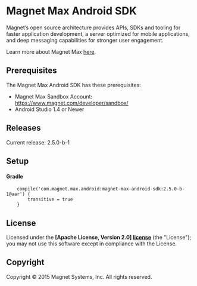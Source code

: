 Magnet Max Android SDK
==============

Magnet’s open source architecture provides APIs, SDKs and tooling for faster application development, a server optimized for mobile applications, and deep messaging capabilities for stronger user engagement.

Learn more about Magnet Max [here](https://www.magnet.com/magnet-max/).

## Prerequisites
The Magnet Max Android SDK has these prerequisites:

* Magnet Max Sandbox Account: https://www.magnet.com/developer/sandbox/
* Android Studio 1.4 or Newer

## Releases

Current release: 2.5.0-b-1

## Setup

#### Gradle

```
    compile('com.magnet.max.android:magnet-max-android-sdk:2.5.0-b-1@aar') {
        transitive = true
    }
```


## License

Licensed under the **[Apache License, Version 2.0] [license]** (the "License");
you may not use this software except in compliance with the License.

## Copyright

Copyright © 2015 Magnet Systems, Inc. All rights reserved.

[website]: http://www.magnet.com
[license]: http://www.apache.org/licenses/LICENSE-2.0
